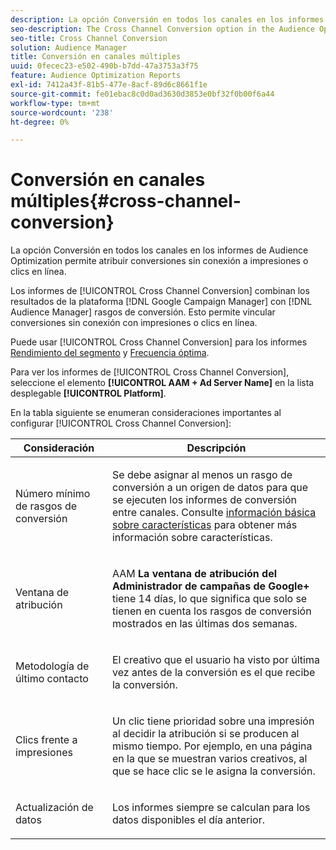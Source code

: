 ```yaml
---
description: La opción Conversión en todos los canales en los informes de Audience Optimization permite atribuir conversiones sin conexión a impresiones o clics en línea.
seo-description: The Cross Channel Conversion option in the Audience Optimization reports allows you to attribute offline conversions to served online impressions or clicks.
seo-title: Cross Channel Conversion
solution: Audience Manager
title: Conversión en canales múltiples
uuid: 0fecec23-e502-490b-b7dd-47a3753a3f75
feature: Audience Optimization Reports
exl-id: 7412a43f-81b5-477e-8acf-89d6c8661f1e
source-git-commit: fe01ebac8c0d0ad3630d3853e0bf32f0b00f6a44
workflow-type: tm+mt
source-wordcount: '238'
ht-degree: 0%

---
```


# Conversión en canales múltiples{#cross-channel-conversion}

La opción Conversión en todos los canales en los informes de Audience Optimization permite atribuir conversiones sin conexión a impresiones o clics en línea.

Los informes de [!UICONTROL Cross Channel Conversion] combinan los resultados de la plataforma [!DNL Google Campaign Manager] con [!DNL Audience Manager] rasgos de conversión. Esto permite vincular conversiones sin conexión con impresiones o clics en línea.

Puede usar [!UICONTROL Cross Channel Conversion] para los informes [Rendimiento del segmento](../../../reporting/audience-optimization-reports/aor-advertisers/segment-performance.md) y [Frecuencia óptima](../../../reporting/audience-optimization-reports/aor-advertisers/optimal-frequency.md).

Para ver los informes de [!UICONTROL Cross Channel Conversion], seleccione el elemento **[!UICONTROL AAM + Ad Server Name]** en la lista desplegable **[!UICONTROL Platform]**.

En la tabla siguiente se enumeran consideraciones importantes al configurar [!UICONTROL Cross Channel Conversion]:

<table id="table_62590B4AB7624B619EC9AA8FF89722C9"> 
 <thead> 
  <tr> 
   <th class="entry"> Consideración </th> 
   <th class="entry"> Descripción </th> 
  </tr> 
 </thead>
 <tbody> 
  <tr> 
   <td colname="col01"> <p>Número mínimo de rasgos de conversión </p> </td> 
   <td colname="col1"> <p>Se debe asignar al menos un rasgo de conversión a un origen de datos para que se ejecuten los informes <span class="wintitle"> de conversión entre canales</span>. Consulte <a href="../../../features/traits/create-onboarded-rule-based-traits.md"> información básica sobre características</a> para obtener más información sobre características. </p> </td> 
  </tr>
  <tr> 
   <td> <p>Ventana de atribución </p> </td> 
   <td> <p> AAM <b><span class="uicontrol"> La ventana de atribución del Administrador de campañas de Google+</span></b> tiene 14 días, lo que significa que solo se tienen en cuenta los rasgos de conversión mostrados en las últimas dos semanas. </p> </td> 
  </tr> 
  <tr> 
   <td> <p>Metodología de último contacto </p> </td> 
   <td> <p>El creativo que el usuario ha visto por última vez antes de la conversión es el que recibe la conversión. </p> </td> 
  </tr> 
  <tr> 
   <td> <p>Clics frente a impresiones </p> </td> 
   <td> <p>Un clic tiene prioridad sobre una impresión al decidir la atribución si se producen al mismo tiempo. Por ejemplo, en una página en la que se muestran varios creativos, al que se hace clic se le asigna la conversión. </p> </td> 
  </tr> 
  <tr> 
   <td> <p>Actualización de datos </p> </td> 
   <td> <p>Los informes siempre se calculan para los datos disponibles el día anterior. </p> </td> 
  </tr> 
 </tbody> 
</table>
